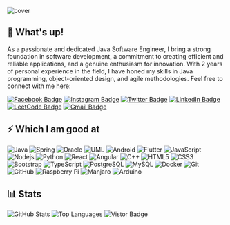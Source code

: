 ![cover](https://github.com/hassanmahfuj/hassanmahfuj/assets/37881727/83cb8dbd-1039-4bce-8d54-a61d68552489)

## 👋 What's up!
As a passionate and dedicated Java Software Engineer, I bring a strong foundation in software development, a commitment to creating efficient and reliable applications, and a genuine enthusiasm for innovation. With 2 years of personal experience in the field, I have honed my skills in Java programming, object-oriented design, and agile methodologies. Feel free to connect with me here:

[![Facebook Badge](https://img.shields.io/badge/-hassanmahfuj-0866FF?logo=facebook&logoColor=white&link=https://facebook.com/hassanmahfuj/)](https://facebook.com/hassanmahfuj/)
[![Instagram Badge](https://img.shields.io/badge/-hassanmahfuj-962fbf?logo=instagram&logoColor=white&link=https://instagram.com/hassanmahfuj/)](https://instagram.com/hassanmahfuj/)
[![Twitter Badge](https://img.shields.io/badge/-hassanmahfuj-black?logo=x&logoColor=white&link=https://twitter.com/hassanmahfuj/)](https://twitter.com/hassanmahfuj/)
[![LinkedIn Badge](https://img.shields.io/badge/-hassanmahfuj-0072b1?logo=linkedin&logoColor=white&link=https://linkedin.com/in/hassanmahfuj/)](https://linkedin.com/in/hassanmahfuj/)
[![LeetCode Badge](https://img.shields.io/badge/-hassanmahfuj-ffa116?logo=leetcode&logoColor=white&link=https://leetcode.com/hassanmahfuj/)](https://leetcode.com/hassanmahfuj/)
[![Gmail Badge](https://img.shields.io/badge/-humahfuj@gmail.com-c14438?logo=gmail&logoColor=white&link=mailto:humahfuj@gmail.com)](mailto:humahfuj@gmail.com)

## ⚡ Which I am good at

![Java](https://img.shields.io/badge/-Java-007396?style=flat-square&logo=java)
![Spring](https://img.shields.io/badge/-Spring-006400?style=flat-square&logo=spring&logoColor=white)
![Oracle](https://img.shields.io/badge/-Oracle-red?style=flat-square&logo=oracle&logoColor=white)
![UML](https://img.shields.io/badge/-UML-0000FF?style=flat-square&logo=uml&logoColor=white)
![Android](https://img.shields.io/badge/-Android-3DDC84?style=flat-square&logo=android&logoColor=white)
![Flutter](https://img.shields.io/badge/-Flutter-0175C2?style=flat-square&logo=flutter&logoColor=white)
![JavaScript](https://img.shields.io/badge/-JavaScript-black?style=flat-square&logo=javascript)
![Nodejs](https://img.shields.io/badge/-Nodejs-black?style=flat-square&logo=Node.js)
![Python](https://img.shields.io/badge/-Python-black?style=flat-square&logo=Python)
![React](https://img.shields.io/badge/-React-black?style=flat-square&logo=react)
![Angular](https://img.shields.io/badge/-Angular-B52E31?style=flat-square&logo=angular)
![C++](https://img.shields.io/badge/-C++-00599C?style=flat-square&logo=c&logoColor=white)
![HTML5](https://img.shields.io/badge/-HTML5-E34F26?style=flat-square&logo=html5&logoColor=white)
![CSS3](https://img.shields.io/badge/-CSS3-1572B6?style=flat-square&logo=css3)
![Bootstrap](https://img.shields.io/badge/-Bootstrap-563D7C?style=flat-square&logo=bootstrap&logoColor=white)
![TypeScript](https://img.shields.io/badge/-TypeScript-007ACC?style=flat-square&logo=typescript&logoColor=white)
![PostgreSQL](https://img.shields.io/badge/-PostgreSQL-336791?style=flat-square&logo=postgresql&logoColor=white)
![MySQL](https://img.shields.io/badge/-MySQL-black?style=flat-square&logo=mysql)
![Docker](https://img.shields.io/badge/-Docker-black?style=flat-square&logo=docker)
![Git](https://img.shields.io/badge/-Git-black?style=flat-square&logo=git)
![GitHub](https://img.shields.io/badge/-GitHub-181717?style=flat-square&logo=github)
![Raspberry Pi](https://img.shields.io/badge/-Raspberry%20Pi-C51A4A?style=flat-square&logo=Raspberry-Pi)
![Manjaro](https://img.shields.io/badge/-Manjaro-34be5b?style=flat-square&logo=manjaro&logoColor=white)
![Arduino](https://img.shields.io/badge/-Arduino-008CBA?style=flat-square&logo=arduino&logoColor=white)
<!-- ![MongoDB](https://img.shields.io/badge/-MongoDB-black?style=flat-square&logo=mongodb) -->
<!-- ![Redis](https://img.shields.io/badge/-Redis-black?style=flat-square&logo=Redis) -->
<!-- ![ElasticSearch](https://img.shields.io/badge/-ElasticSearch-005571?style=flat-square&logo=elasticsearch) -->
<!-- ![GraphQL](https://img.shields.io/badge/-GraphQL-E10098?style=flat-square&logo=graphql) -->
<!-- ![Apollo GraphQL](https://img.shields.io/badge/-Apollo%20GraphQL-311C87?style=flat-square&logo=apollo-graphql) -->
<!-- ![GitLab](https://img.shields.io/badge/-GitLab-FCA121?style=flat-square&logo=gitlab) -->
<!-- ![Heroku](https://img.shields.io/badge/-Heroku-430098?style=flat-square&logo=heroku) -->
<!-- ![BitBucket](https://img.shields.io/badge/-BitBucket-darkblue?style=flat-square&logo=bitbucket) -->
<!-- ![DigitalOcean](https://img.shields.io/badge/-Digital%20Ocean-darkblue?style=flat-square&logo=digitalocean) -->
<!-- ![Amazon AWS](https://img.shields.io/badge/Amazon%20AWS-232F3E?style=flat-square&logo=amazon-aws) -->
<!-- ![Microsoft Azure](https://img.shields.io/badge/Microsoft%20Azure-232F7E?style=flat-square&logo=microsoft-azure) -->
<!-- ![Google Cloud](https://img.shields.io/badge/Google%20Cloud-black?style=flat-square&logo=google-cloud) -->

## 📊 Stats

![GitHub Stats](https://github-readme-stats.vercel.app/api?username=hassanmahfuj&count_private=true&show_icons=true)
![Top Languages](https://github-readme-stats.vercel.app/api/top-langs/?username=hassanmahfuj&layout=compact)
![Vistor Badge](https://visitor-badge.laobi.icu/badge?page_id=hassanmahfuj.hassanmahfuj)
